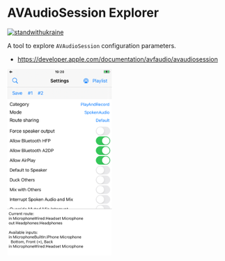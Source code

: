 AVAudioSession Explorer
==

[![standwithukraine](https://user-images.githubusercontent.com/196601/157243972-10ff2f5a-76e5-41a3-8da4-2664adb1610f.svg)](https://ukrainewar.carrd.co/)

A tool to explore `AVAudioSession` configuration parameters.

- https://developer.apple.com/documentation/avfaudio/avaudiosession

<img src="screenshot.png" width="240">
